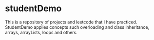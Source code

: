 # studentDemo
This is a repository of projects and leetcode that I have practiced.
StudentDemo applies concepts such overloading and class inheritance, arrays, arrayLists, loops and others.
